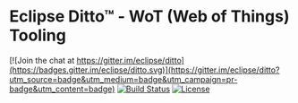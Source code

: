 # Eclipse Ditto™ - WoT (Web of Things) Tooling

[![Join the chat at https://gitter.im/eclipse/ditto](https://badges.gitter.im/eclipse/ditto.svg)](https://gitter.im/eclipse/ditto?utm_source=badge&utm_medium=badge&utm_campaign=pr-badge&utm_content=badge)
[![Build Status](https://github.com/eclipse-ditto/ditto-wot-tooling/actions/workflows/maven.yml/badge.svg)](https://github.com/eclipse-ditto/ditto-wot-tooling/actions/workflows/maven.yml)
[![License](https://img.shields.io/badge/License-EPL%202.0-green.svg)](https://opensource.org/licenses/EPL-2.0)

